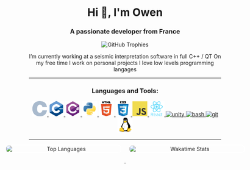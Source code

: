 <h1 align="center">Hi 👋, I'm Owen</h1>
<h3 align="center">A passionate developer from France</h3>
<div align="center">
<p align="center">
  <img src="https://github-trophies.vercel.app/?username=lencedev&theme=matrix&no-frame=false&no-bg=false&margin-w=10&title=MultiLanguage,LongTimeUser,Commits,Repositories,Issues,Followers" alt="GitHub Trophies" />
</p>

I’m currently working at a seismic interpretation software in full C++ / QT
On my free time I work on personal projects
I love low levels programming langages

---

<h3 align="center">Languages and Tools:</h3>
<p align="center"> 
  <a href="https://www.cprogramming.com/" target="_blank" rel="noreferrer"> <img src="https://raw.githubusercontent.com/devicons/devicon/master/icons/c/c-original.svg" alt="c" width="40" height="40"/> </a> 
  <a href="https://www.w3schools.com/cpp/" target="_blank" rel="noreferrer"> <img src="https://raw.githubusercontent.com/devicons/devicon/master/icons/cplusplus/cplusplus-original.svg" alt="cplusplus" width="40" height="40"/> </a> 
  <a href="https://www.w3schools.com/cs/" target="_blank" rel="noreferrer"> <img src="https://raw.githubusercontent.com/devicons/devicon/master/icons/csharp/csharp-original.svg" alt="csharp" width="40" height="40"/> </a> 
  <a href="https://www.python.org" target="_blank" rel="noreferrer"> <img src="https://raw.githubusercontent.com/devicons/devicon/master/icons/python/python-original.svg" alt="python" width="40" height="40"/> </a> 
  <a href="https://www.w3.org/html/" target="_blank" rel="noreferrer"> <img src="https://raw.githubusercontent.com/devicons/devicon/master/icons/html5/html5-original-wordmark.svg" alt="html5" width="40" height="40"/> </a> 
  <a href="https://www.w3schools.com/css/" target="_blank" rel="noreferrer"> <img src="https://raw.githubusercontent.com/devicons/devicon/master/icons/css3/css3-original-wordmark.svg" alt="css3" width="40" height="40"/> </a> 
  <a href="https://developer.mozilla.org/en-US/docs/Web/JavaScript" target="_blank" rel="noreferrer"> <img src="https://raw.githubusercontent.com/devicons/devicon/master/icons/javascript/javascript-original.svg" alt="javascript" width="40" height="40"/> </a> 
  <a href="https://reactjs.org/" target="_blank" rel="noreferrer"> <img src="https://raw.githubusercontent.com/devicons/devicon/master/icons/react/react-original-wordmark.svg" alt="react" width="40" height="40"/> </a> 
  <a href="https://unity.com/" target="_blank" rel="noreferrer"> <img src="https://www.vectorlogo.zone/logos/unity3d/unity3d-icon.svg" alt="unity" width="40" height="40"/> </a> 
  <a href="https://www.gnu.org/software/bash/" target="_blank" rel="noreferrer"> <img src="https://www.vectorlogo.zone/logos/gnu_bash/gnu_bash-icon.svg" alt="bash" width="40" height="40"/> </a> 
  <a href="https://git-scm.com/" target="_blank" rel="noreferrer"> <img src="https://www.vectorlogo.zone/logos/git-scm/git-scm-icon.svg" alt="git" width="40" height="40"/> </a> 
  <a href="https://www.linux.org/" target="_blank" rel="noreferrer"> <img src="https://raw.githubusercontent.com/devicons/devicon/master/icons/linux/linux-original.svg" alt="linux" width="40" height="40"/> </a> 
</p>


---

<p align="center" style="display: flex; justify-content: center; gap: 20px;">
  <img src="https://github-readme-stats.vercel.app/api/top-langs/?username=lencedev&theme=tokyonight&hide_border=false&include_all_commits=false&count_private=false&layout=compact&card_width=300" alt="Top Languages" style="width: 45%; min-width: 300px; border: 2px solid #ffffff; border-radius: 8px;" />
  <img src="https://github-readme-stats.vercel.app/api/wakatime?username=lence&theme=tokyonight&langs_count=8&hide_border=false" alt="Wakatime Stats" style="width: 45%; min-width: 300px; border: 2px solid #ffffff; border-radius: 8px;" />
</p>

.
